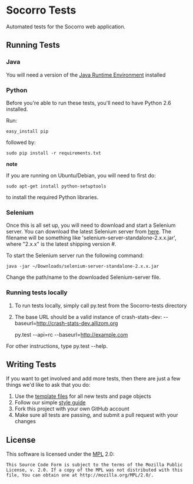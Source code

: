 Socorro Tests
===================

Automated tests for the Socorro web application.

Running Tests
-------------

### Java
You will need a version of the [Java Runtime Environment][JRE] installed

[JRE]: http://www.oracle.com/technetwork/java/javase/downloads/index.html

### Python
Before you're able to run these tests, you'll need to have Python 2.6 installed.

Run:

    easy_install pip

followed by:

    sudo pip install -r requirements.txt

__note__

If you are running on Ubuntu/Debian, you will need to first do:

    sudo apt-get install python-setuptools

to install the required Python libraries.

### Selenium
Once this is all set up, you will need to download and start a Selenium server. You can download the latest Selenium server from [here][Selenium Downloads]. The filename will be something like 'selenium-server-standalone-2.x.x.jar',
where "2.x.x" is the latest shipping version #.

To start the Selenium server run the following command:

    java -jar ~/Downloads/selenium-server-standalone-2.x.x.jar

Change the path/name to the downloaded Selenium-server file.

[Selenium Downloads]: http://code.google.com/p/selenium/downloads/list

### Running tests locally

1. To run tests locally, simply call py.test from the Socorro-tests directory
2. The base URL should be a valid instance of crash-stats-dev: --baseurl=http://crash-stats-dev.allizom.org

    py.test --api=rc --baseurl=http://example.com

For other instructions, type py.test --help.


Writing Tests
-------------

If you want to get involved and add more tests, then there are just a few things
we'd like to ask that you do:

1. Use the [template files][GitHub Templates] for all new tests and page objects
2. Follow our simple [style guide][Style Guide]
3. Fork this project with your own GitHub account
4. Make sure all tests are passing, and submit a pull request with your changes

[GitHub Templates]: https://github.com/mozilla/mozwebqa-test-templates
[Style Guide]: https://wiki.mozilla.org/QA/Execution/Web_Testing/Docs/Automation/StyleGuide

License
-------
This software is licensed under the [MPL] 2.0:

    This Source Code Form is subject to the terms of the Mozilla Public
    License, v. 2.0. If a copy of the MPL was not distributed with this
    file, You can obtain one at http://mozilla.org/MPL/2.0/.

[MPL]: http://www.mozilla.org/MPL/2.0/
